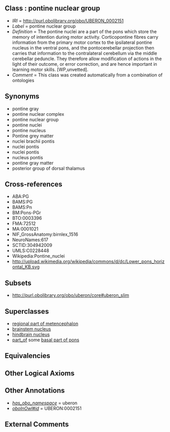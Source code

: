 
## Class : pontine nuclear group

 * *IRI* = http://purl.obolibrary.org/obo/UBERON_0002151
 * *Label* = pontine nuclear group
 * *Definition* = The pontine nuclei are a part of the pons which store the memory of intention during motor activity. Corticopontine fibres carry information from the primary motor cortex to the ipsilateral pontine nucleus in the ventral pons, and the pontocerebellar projection then carries that information to the contralateral cerebellum via the middle cerebellar peduncle. They therefore allow modification of actions in the light of their outcome, or error correction, and are hence important in learning motor skills. [WP,unvetted].
 * *Comment* = This class was created automatically from a combination of ontologies

## Synonyms

 * pontine gray
 * pontine nuclear complex
 * pontine nuclear group
 * pontine nuclei
 * pontine nucleus
 * Pontine grey matter
 * nuclei brachii pontis
 * nuclei pontis
 * nuclei pontis
 * nucleus pontis
 * pontine gray matter
 * posterior group of dorsal thalamus

## Cross-references

 * ABA:PG
 * BAMS:PG
 * BAMS:Pn
 * BM:Pons-PGr
 * BTO:0003396
 * FMA:72512
 * MA:0001021
 * NIF_GrossAnatomy:birnlex_1516
 * NeuroNames:617
 * SCTID:304942009
 * UMLS:C0228448
 * Wikipedia:Pontine_nuclei
 * http://upload.wikimedia.org/wikipedia/commons/d/dc/Lower_pons_horizontal_KB.svg

## Subsets

 * http://purl.obolibrary.org/obo/uberon/core#uberon_slim

## Superclasses

 * [regional part of metencephalon](../../UBERON/80/UBERON_0002680.md)
 * [brainstem nucleus](../../UBERON/31/UBERON_0006331.md)
 * [hindbrain nucleus](../../UBERON/62/UBERON_0009662.md)
 * [part_of](../../BFO/50/BFO_0000050.md) some [basal part of pons](../../UBERON/67/UBERON_0002567.md)

## Equivalencies


## Other Logical Axioms


## Other Annotations

 * *[has_obo_namespace](../../ce/oboInOwl#hasOBONamespace.md)* = uberon
 * *[oboInOwl#id](../../id/oboInOwl#id.md)* = UBERON:0002151

## External Comments

